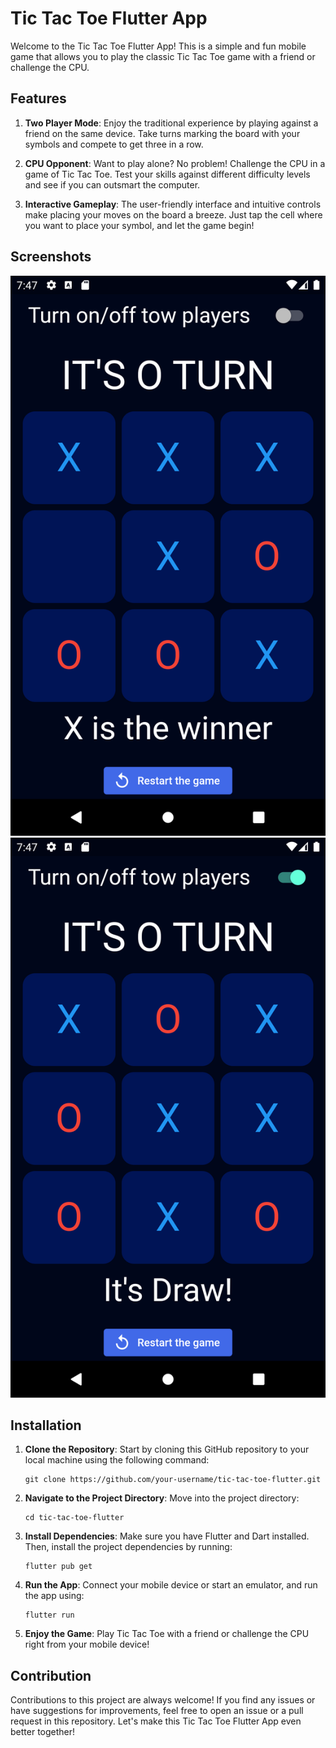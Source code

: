 # Tic Tac Toe Flutter App

Welcome to the Tic Tac Toe Flutter App! This is a simple and fun mobile game that allows you to play the classic Tic Tac Toe game with a friend or challenge the CPU.

## Features

1. **Two Player Mode**: Enjoy the traditional experience by playing against a friend on the same device. Take turns marking the board with your symbols and compete to get three in a row.

2. **CPU Opponent**: Want to play alone? No problem! Challenge the CPU in a game of Tic Tac Toe. Test your skills against different difficulty levels and see if you can outsmart the computer.

3. **Interactive Gameplay**: The user-friendly interface and intuitive controls make placing your moves on the board a breeze. Just tap the cell where you want to place your symbol, and let the game begin!

## Screenshots

![Screenshot 1](screen%20shots/1.png)
![Screenshot 2](screen%20shots/2.png)

## Installation

1. **Clone the Repository**: Start by cloning this GitHub repository to your local machine using the following command:
   ```
   git clone https://github.com/your-username/tic-tac-toe-flutter.git
   ```

2. **Navigate to the Project Directory**: Move into the project directory:
   ```
   cd tic-tac-toe-flutter
   ```

3. **Install Dependencies**: Make sure you have Flutter and Dart installed. Then, install the project dependencies by running:
   ```
   flutter pub get
   ```

4. **Run the App**: Connect your mobile device or start an emulator, and run the app using:
   ```
   flutter run
   ```

5. **Enjoy the Game**: Play Tic Tac Toe with a friend or challenge the CPU right from your mobile device!

## Contribution

Contributions to this project are always welcome! If you find any issues or have suggestions for improvements, feel free to open an issue or a pull request in this repository. Let's make this Tic Tac Toe Flutter App even better together!
